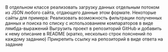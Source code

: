 В отдельном классе реализовать загрузку данных отдельным потоком из JSON любого сайта, отдающего данные  этом формате. Некоторые сайты для примера:
Реализовать возможность фильтрации полученных данных и поиска по списку с использованием компараторов в виде лямбда-выражений
Выгрузить проект в репозиторий GitHub и добавить к нему описание в README (кратко, несколько строк пояснений по каждому заданию)
Прикрепить ссылку на репозиторий в виде ответа на задание
